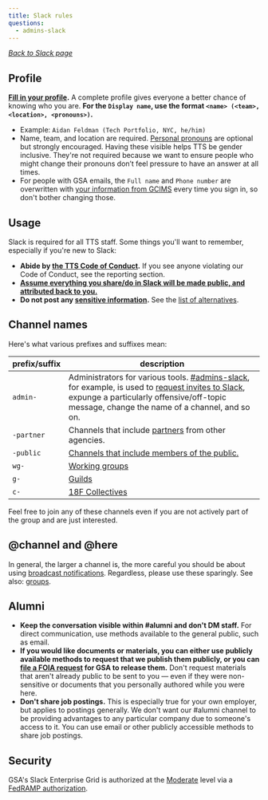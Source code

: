 ```yaml
---
title: Slack rules
questions:
  - admins-slack
---
```


[_Back to Slack page_](../)

## Profile

**[Fill in your profile](https://gsa-tts.slack.com/account/profile).** A complete profile gives everyone a better chance of knowing who you are. **For the `Display name`, use the format `<name> (<team>, <location>, <pronouns>)`.**

- Example: `Aidan Feldman (Tech Portfolio, NYC, he/him)`
- Name, team, and location are required. [Personal pronouns](https://pronoun.is/) are optional but strongly encouraged. Having these visible helps TTS be gender inclusive. They're not required because we want to ensure people who might change their pronouns don’t feel pressure to have an answer at all times.
- For people with GSA emails, the `Full name` and `Phone number` are overwritten with [your information from GCIMS]({{site.baseurl}}/changing-your-name/) every time you sign in, so don't bother changing those.

## Usage

Slack is required for all TTS staff. Some things you'll want to remember, especially if you're new to Slack:

- **Abide by [the TTS Code of Conduct]({{site.baseurl}}/code-of-conduct).** If you see anyone violating our Code of Conduct, see the reporting section.
- [**Assume everything you share/do in Slack will be made public, and attributed back to you.**](../records/)
- **Do not post any [sensitive information]({{site.baseurl}}/sensitive-information/).** See the [list of alternatives]({{site.baseurl}}/sensitive-information/#tools).

## Channel names

Here's what various prefixes and suffixes mean:

| prefix/suffix | description                                                                                                                                                                                                                                                                |
| ------------- | -------------------------------------------------------------------------------------------------------------------------------------------------------------------------------------------------------------------------------------------------------------------------- |
| `admin-`      | Administrators for various tools. [#admins-slack](https://gsa-tts.slack.com/messages/admins-slack/), for example, is used to [request invites to Slack](../user-management/), expunge a particularly offensive/off-topic message, change the name of a channel, and so on. |
| `-partner`    | Channels that include [partners](../external-collaboration/#partners) from other agencies.                                                                                                                                                                                 |
| `-public`     | [Channels that include members of the public.](../external-collaboration/#the-public)                                                                                                                                                                                      |
| `wg-`         | [Working groups]({{site.baseurl}}/working-groups-and-guilds-101/#working-groups)                                                                                                                                                                                           |
| `g-`          | [Guilds]({{site.baseurl}}/working-groups-and-guilds-101/#guilds)                                                                                                                                                                                                           |
| `c-`          | [18F Collectives]({{site.baseurl}}/working-groups-and-guilds-101/#18f-collectives)                                                                                                                                                                                         |

Feel free to join any of these channels even if you are not actively part of the group and are just interested.

## @channel and @here

In general, the larger a channel is, the more careful you should be about using [broadcast notifications](https://slack.com/help/articles/202009646-Notify-a-channel-or-workspace). Regardless, please use these sparingly. See also: [groups](../guidelines/#groups).

## Alumni

- **Keep the conversation visible within #alumni and don't DM staff.** For direct communication, use methods available to the general public, such as email.
- **If you would like documents or materials, you can either use publicly available methods to request that we publish them publicly, or you can [file a FOIA request](https://www.gsa.gov/reference/freedom-of-information-act-foia) for GSA to release them.** Don't request materials that aren't already public to be sent to you — even if they were non-sensitive or documents that you personally authored while you were here.
- **Don't share job postings.** This is especially true for your own employer, but applies to postings generally. We don't want our #alumni channel to be providing advantages to any particular company due to someone's access to it. You can use email or other publicly accessible methods to share job postings.

## Security

GSA's Slack Enterprise Grid is authorized at the [Moderate](https://atos.open-control.org/categorization/#selecting-the-overall-impact-level) level via a [FedRAMP authorization](https://marketplace.fedramp.gov/#/product/slack?sort=productName&productNameSearch=slack).

